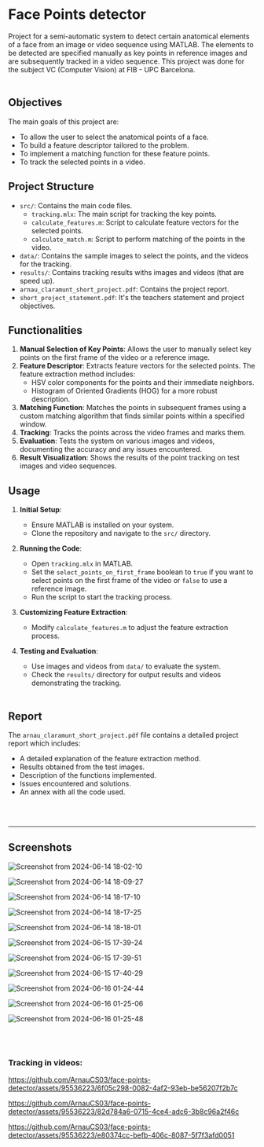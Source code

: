 # Face Points detector

Project for a semi-automatic system to detect certain anatomical elements of a face from an image or video sequence using MATLAB. The elements to be detected are specified manually as key points in reference images and are subsequently tracked in a video sequence. This project was done for the subject VC (Computer Vision) at FIB - UPC Barcelona. <br><br>

## Objectives
The main goals of this project are:
- To allow the user to select the anatomical points of a face.
- To build a feature descriptor tailored to the problem.
- To implement a matching function for these feature points.
- To track the selected points in a video.

## Project Structure
- `src/`: Contains the main code files.
  - `tracking.mlx`: The main script for tracking the key points.
  - `calculate_features.m`: Script to calculate feature vectors for the selected points.
  - `calculate_match.m`: Script to perform matching of the points in the video.
- `data/`: Contains the sample images to select the points, and the videos for the tracking.
- `results/`: Contains tracking results withs images and videos (that are speed up).
- `arnau_claramunt_short_project.pdf`: Contains the project report.
- `short_project_statement.pdf`: It's the teachers statement and project objectives.

## Functionalities
1. **Manual Selection of Key Points**: Allows the user to manually select key points on the first frame of the video or a reference image.
2. **Feature Descriptor**: Extracts feature vectors for the selected points. The feature extraction method includes:
   - HSV color components for the points and their immediate neighbors.
   - Histogram of Oriented Gradients (HOG) for a more robust description.
3. **Matching Function**: Matches the points in subsequent frames using a custom matching algorithm that finds similar points within a specified window.
4. **Tracking**: Tracks the points across the video frames and marks them.
5. **Evaluation**: Tests the system on various images and videos, documenting the accuracy and any issues encountered.
6. **Result Visualization**: Shows the results of the point tracking on test images and video sequences.

## Usage
1. **Initial Setup**:
   - Ensure MATLAB is installed on your system.
   - Clone the repository and navigate to the `src/` directory.

2. **Running the Code**:
   - Open `tracking.mlx` in MATLAB.
   - Set the `select_points_on_first_frame` boolean to `true` if you want to select points on the first frame of the video or `false` to use a reference image.
   - Run the script to start the tracking process.

3. **Customizing Feature Extraction**:
   - Modify `calculate_features.m` to adjust the feature extraction process.

4. **Testing and Evaluation**:
   - Use images and videos from `data/` to evaluate the system.
   - Check the `results/` directory for output results and videos demonstrating the tracking. <br><br>

## Report
The `arnau_claramunt_short_project.pdf` file contains a detailed project report which includes:
- A detailed explanation of the feature extraction method.
- Results obtained from the test images.
- Description of the functions implemented.
- Issues encountered and solutions.
- An annex with all the code used.


<br><br>

---
## Screenshots

![Screenshot from 2024-06-14 18-02-10](https://github.com/ArnauCS03/face-points-detector/assets/95536223/a9983f89-0bc4-4502-933f-7c1fa4908d2a)

![Screenshot from 2024-06-14 18-09-27](https://github.com/ArnauCS03/face-points-detector/assets/95536223/6d82bfd9-1c32-4632-8e94-a5fd5e7789e9)

![Screenshot from 2024-06-14 18-17-10](https://github.com/ArnauCS03/face-points-detector/assets/95536223/9f8ef9cc-e28c-4fba-a2a5-7be18711e146)

![Screenshot from 2024-06-14 18-17-25](https://github.com/ArnauCS03/face-points-detector/assets/95536223/11cf4218-74b5-4ed9-b980-934406264ae0)

![Screenshot from 2024-06-14 18-18-01](https://github.com/ArnauCS03/face-points-detector/assets/95536223/edc72dd1-8532-40c8-9206-f54f6910b46c)

![Screenshot from 2024-06-15 17-39-24](https://github.com/ArnauCS03/face-points-detector/assets/95536223/b160d704-e8fe-448e-b17e-9697e9949320)

![Screenshot from 2024-06-15 17-39-51](https://github.com/ArnauCS03/face-points-detector/assets/95536223/cc129da6-ee59-4f69-a20b-2a9ddc8290fc)

![Screenshot from 2024-06-15 17-40-29](https://github.com/ArnauCS03/face-points-detector/assets/95536223/d76b694c-5862-443b-a09f-dd9c3ec9e3fa)

![Screenshot from 2024-06-16 01-24-44](https://github.com/ArnauCS03/face-points-detector/assets/95536223/a2f6d2bd-6ef4-482e-909d-e5aaeefb0d52)

![Screenshot from 2024-06-16 01-25-06](https://github.com/ArnauCS03/face-points-detector/assets/95536223/68c13717-d761-4d85-bf8c-b284ae735431)

![Screenshot from 2024-06-16 01-25-48](https://github.com/ArnauCS03/face-points-detector/assets/95536223/7979bc59-6970-4a17-bf62-8d0d2d657b17)

<br><br>
### Tracking in videos:

https://github.com/ArnauCS03/face-points-detector/assets/95536223/6f05c298-0082-4af2-93eb-be56207f2b7c

https://github.com/ArnauCS03/face-points-detector/assets/95536223/82d784a6-0715-4ce4-adc6-3b8c96a2f46c


https://github.com/ArnauCS03/face-points-detector/assets/95536223/e80374cc-befb-406c-8087-5f7f3afd0051



<br><br>
